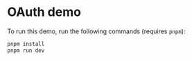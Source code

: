# OAuth demo

To run this demo, run the following commands (requires `pnpm`):

```bash
pnpm install
pnpm run dev
```

